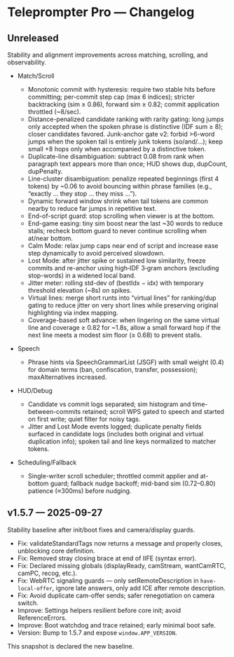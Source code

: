 # Teleprompter Pro — Changelog

## Unreleased

Stability and alignment improvements across matching, scrolling, and observability.

- Match/Scroll
	- Monotonic commit with hysteresis: require two stable hits before committing; per-commit step cap (max 6 indices); stricter backtracking (sim ≥ 0.86), forward sim ≥ 0.82; commit application throttled (~8/sec).
	- Distance-penalized candidate ranking with rarity gating: long jumps only accepted when the spoken phrase is distinctive (IDF sum ≥ 8); closer candidates favored. Junk-anchor gate v2: forbid >6-word jumps when the spoken tail is entirely junk tokens (so/and/…); keep small +8 hops only when accompanied by a distinctive token.
	- Duplicate-line disambiguation: subtract 0.08 from rank when paragraph text appears more than once; HUD shows dup, dupCount, dupPenalty.
	- Line-cluster disambiguation: penalize repeated beginnings (first 4 tokens) by ~0.06 to avoid bouncing within phrase families (e.g., “exactly … they stop … they miss …”).
	- Dynamic forward window shrink when tail tokens are common nearby to reduce far jumps in repetitive text.
	- End-of-script guard: stop scrolling when viewer is at the bottom.
	- End-game easing: tiny sim boost near the last ~30 words to reduce stalls; recheck bottom guard to never continue scrolling when at/near bottom.
	- Calm Mode: relax jump caps near end of script and increase ease step dynamically to avoid perceived slowdown.
	- Lost Mode: after jitter spike or sustained low similarity, freeze commits and re-anchor using high‑IDF 3‑gram anchors (excluding stop-words) in a widened local band.
	- Jitter meter: rolling std-dev of (bestIdx − idx) with temporary threshold elevation (~8s) on spikes.
 	- Virtual lines: merge short runts into “virtual lines” for ranking/dup gating to reduce jitter on very short lines while preserving original highlighting via index mapping.
 	- Coverage-based soft advance: when lingering on the same virtual line and coverage ≥ 0.82 for ~1.8s, allow a small forward hop if the next line meets a modest sim floor (≥ 0.68) to prevent stalls.

- Speech
	- Phrase hints via SpeechGrammarList (JSGF) with small weight (0.4) for domain terms (ban, confiscation, transfer, possession); maxAlternatives increased.

- HUD/Debug
	- Candidate vs commit logs separated; sim histogram and time-between-commits retained; scroll WPS gated to speech and started on first write; quiet filter for noisy tags.
	- Jitter and Lost Mode events logged; duplicate penalty fields surfaced in candidate logs (includes both original and virtual duplication info); spoken tail and line keys normalized to matcher tokens.

- Scheduling/Fallback
	- Single-writer scroll scheduler; throttled commit applier and at-bottom guard; fallback nudge backoff; mid-band sim (0.72–0.80) patience (≈300ms) before nudging.

## v1.5.7 — 2025-09-27

Stability baseline after init/boot fixes and camera/display guards.

- Fix: validateStandardTags now returns a message and properly closes, unblocking core definition.
- Fix: Removed stray closing brace at end of IIFE (syntax error).
- Fix: Declared missing globals (displayReady, camStream, wantCamRTC, camPC, recog, etc.).
- Fix: WebRTC signaling guards — only setRemoteDescription in `have-local-offer`, ignore late answers, only add ICE after remote description.
- Fix: Avoid duplicate cam-offer sends; safer renegotiation on camera switch.
- Improve: Settings helpers resilient before core init; avoid ReferenceErrors.
- Improve: Boot watchdog and trace retained; early minimal boot safe.
- Version: Bump to 1.5.7 and expose `window.APP_VERSION`.

This snapshot is declared the new baseline.
